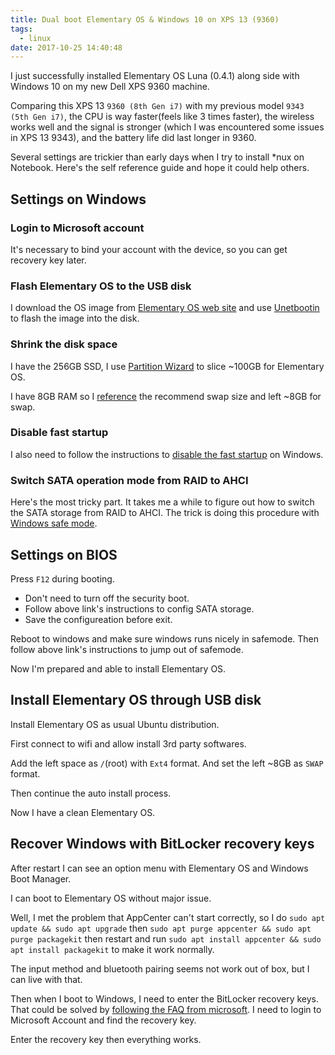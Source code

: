 ```yaml
---
title: Dual boot Elementary OS & Windows 10 on XPS 13 (9360)
tags:
  - linux
date: 2017-10-25 14:40:48
---
```


I just successfully installed Elementary OS Luna (0.4.1) along side with Windows 10 on my new Dell XPS 9360 machine.

Comparing this XPS 13 `9360 (8th Gen i7)` with my previous model `9343 (5th Gen i7)`, the CPU is way faster(feels like 3 times faster), the wireless works well and the signal is stronger (which I was encountered some issues in XPS 13 9343), and the battery life did last longer in 9360.

Several settings are trickier than early days when I try to install *nux on Notebook. Here's the self reference guide and hope it could help others.

## Settings on Windows

### Login to Microsoft account

It's necessary to bind your account with the device, so you can get recovery key later.

### Flash Elementary OS to the USB disk

I download the OS image from [Elementary OS web site](http://elementary.io/) and use [Unetbootin](https://unetbootin.github.io/) to flash the image into the disk.

### Shrink the disk space

I have the 256GB SSD, I use [Partition Wizard](https://www.partitionwizard.com/) to slice ~100GB for Elementary OS. 

I have 8GB RAM so I [reference](https://askubuntu.com/questions/49109/i-have-16gb-ram-do-i-need-32gb-swap
) the recommend swap size and left ~8GB for swap.

### Disable fast startup

I also need to follow the instructions to [disable the fast startup](https://www.tenforums.com/tutorials/4189-turn-off-fast-startup-windows-10-a.html) on Windows.

### Switch SATA operation mode from RAID to AHCI

Here's the most tricky part. It takes me a while to figure out how to switch the SATA storage from RAID to AHCI. The trick is doing this procedure with [Windows safe mode](http://triplescomputers.com/blog/uncategorized/solution-switch-windows-10-from-raidide-to-ahci-operation/).

## Settings on BIOS

Press `F12` during booting.

* Don't need to turn off the security boot.
* Follow above link's instructions to config SATA storage.
* Save the configureation before exit.

Reboot to windows and make sure windows runs nicely in safemode. Then follow above link's instructions to jump out of safemode.

Now I'm prepared and able to install Elementary OS.

## Install Elementary OS through USB disk

Install Elementary OS as usual Ubuntu distribution.

First connect to wifi and allow install 3rd party softwares. 

Add the left space as `/`(root) with `Ext4` format. And set the left ~8GB as `SWAP` format.

Then continue the auto install process.

Now I have a clean Elementary OS.

## Recover Windows with BitLocker recovery keys

After restart I can see an option menu with Elementary OS and Windows Boot Manager.

I can boot to Elementary OS without major issue.

Well, I met the problem that AppCenter can't start correctly, so I do `sudo apt update && sudo apt upgrade` then `sudo apt purge appcenter && sudo apt purge packagekit` then restart and run `sudo apt install appcenter && sudo apt install packagekit` to make it work normally.

The input method and bluetooth pairing seems not work out of box, but I can live with that.

Then when I boot to Windows, I need to enter the BitLocker recovery keys. That could be solved by [following the FAQ from microsoft](https://support.microsoft.com/en-us/help/17133/windows-8-bitlocker-recovery-keys-frequently-asked-questions
). I need to login to Microsoft Account and find the recovery key.

Enter the recovery key then everything works.
